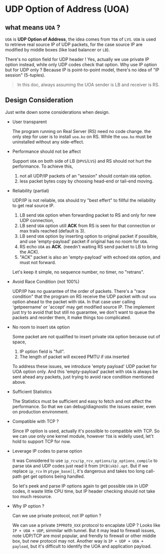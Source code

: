 UDP Option of Address (UOA)
==========================

## what means `UOA` ?

`UOA` is **UDP Option of Address**, the idea comes from `TOA` of `LVS`. `UOA` is used to retrieve real source IP of UDP packets, for the case source IP are modified by middle boxes (like load balancer or `LB`).

There's no option field for UDP header ! Yes, actually we use private IP option instead, while only UDP codes check that option. Why use IP option but for UDP only ? Because IP is point-to-point model, there's no idea of "IP session" (5-tuples).

> In this doc, always assuming the UOA sender is LB and receiver is RS.

## Design Consideration

Just write down some considerations when design.

* User transparent

    The program running on Real Server (RS) need no code change. the only step for user is to install `uoa.ko` on RS. While the `uoa.ko` must be uninstalled without any side-effect.

* Performance should not be affect

    Support `UOA` on both side of LB (`DPVS`/`LVS`) and RS should not hurt the performance. To achieve this,
    1. not all UDP/IP packets of an "session" should contain `UOA` option.
    2. less packet bytes copy by choosing head-end or tail-end moving.

* Reliability (partial)

    UDP/IP is not reliable, `UOA` should try "best effert" to fillful the reliability to get real source IP.

    1. LB send `UOA` option when forwarding packet to RS and only for new UDP connection,
    2. LB send `UOA` option utill **ACK** from RS is seen for that connection or max trails reached (default is 3).
    3. LB send `UOA` option by inserting option to original packet if possilble, and use 'empty-payload' packet if original has no room for `UOA`.
    4. RS echo `UOA` as **ACK**. (needn't waiting RS send packet to LB to bring the ACK).
    5. "ACK" packet is also an 'empty-payload' with echoed `UOA` option, and must not forward.

    Let's keep it simple, no sequence number, no timer, no "retrans".

* Avoid Race Condition (not 100%)

    UDP/IP has no guarantee of the order of packets. There's a "race condition" that the program on RS receive the UDP packet with out `uoa` option ahead to the packet with `UOA`. In that case user calling 'getpeername' or 'accept' may get modified source IP. The implement just try to avoid that but still no guarantee, we don't want to queue the packets and reorder them, it make things too complicated.

* No room to insert `UOA` option

    Some packet are not qualified to insert private `UOA` option because out of space,

    1. IP option field is "full".
    2. The length of packet will exceed PMTU if `UOA` inserted

    To address these issues, we introduce 'empty payload' UDP packet for UOA option only. And this 'empty-payload' packet with `UOA` is always be sent ahead any packets, just trying to avoid race condition mentioned above. 

* Sufficient Statistics

    The Statistics must be sufficient and easy to fetch and not affect the performance. So that we can debug/diagnostic the issues easier, even on production environment.

* Compatible with TCP ?

    Since IP option is used, actually it's possilble to compatible with TCP. So we can use only one kernel module, however `TOA` is widelly used, let't hold to support TCP for now.

* Leverage IP codes to parse option

    It was Considered to use `ip_rcv/ip_rcv_options/ip_options_compile` to parse `UOA` and UDP codes just read it from `IPCB(skb).opt`. But if we replace `ip_rcv` in `ptype_base[]`, it's dangerous and takes too long call-path get get options being handled.

    So let's peek and parse IP options again to get possible `UOA` in UDP codes, it waste little CPU time, but IP header checking should not take too much resource.

* Why IP option ?

    Can we use private protocol, not IP option ?

    We can use a private `IPPROTO_XXX` protocol to encaplate UDP ? Looks like `IP + UOA + UDP`, simmilar with tunnel. But it may lead to firewall issues, note UDP/TCP are most popular, and frendly to firewall or other middle box, but new protocol may not. Another way is `IP + UDP + UOA + payload`, but it's difficult to identify the UOA and application payload.
